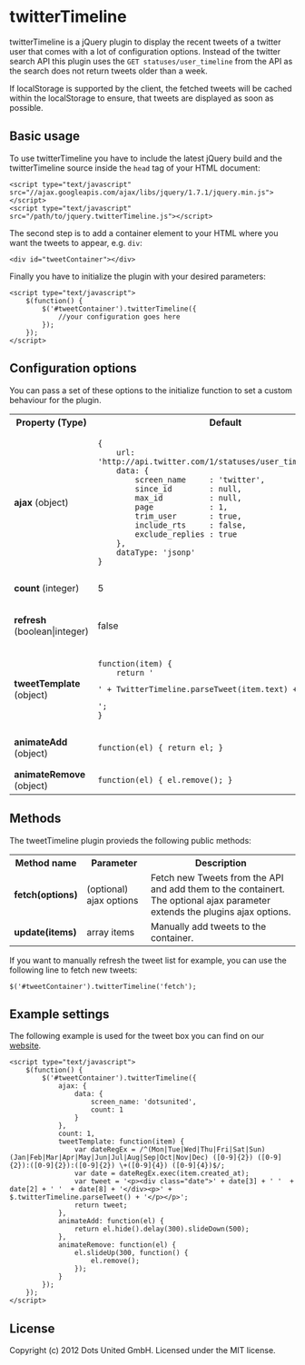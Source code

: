 twitterTimeline
================

twitterTimeline is a jQuery plugin to display the recent tweets of a twitter user that comes with a lot of configuration options.
Instead of the twitter search API this plugin uses the `GET statuses/user_timeline` from the API as the search does not return tweets older than a week.

If localStorage is supported by the client, the fetched tweets will be cached within the localStorage to ensure, that tweets are displayed as soon as possible.

Basic usage
-----------

To use twitterTimeline you have to include the latest jQuery build and the twitterTimeline source inside the `head` tag of your HTML document:

    <script type="text/javascript" src="//ajax.googleapis.com/ajax/libs/jquery/1.7.1/jquery.min.js"></script>
    <script type="text/javascript" src="/path/to/jquery.twitterTimeline.js"></script>

The second step is to add a container element to your HTML where you want the tweets to appear, e.g. `div`:

    <div id="tweetContainer"></div>

Finally you have to initialize the plugin with your desired parameters:

    <script type="text/javascript">
        $(function() {
            $('#tweetContainer').twitterTimeline({
                //your configuration goes here
            });
        });
    </script>

Configuration options
---------------------

You can pass a set of these options to the initialize function to set a custom behaviour for the plugin.

<table>
    <tr>
        <th>Property (Type)</th>
        <th>Default</th>
        <th>Description</th>
    </tr>
    <tr>
        <td><strong>ajax</strong> (object)</td>
        <td><pre><code>{
    url: 'http://api.twitter.com/1/statuses/user_timeline.json',
    data: {
        screen_name     : 'twitter',
        since_id        : null,
        max_id          : null,
        page            : 1,
        trim_user       : true,
        include_rts     : false,
        exclude_replies : true
    },
    dataType: 'jsonp'
}</code></pre></td>
        <td>Options passed to <code>$.ajax()</code>. For the <code>data</code> part, you can find a complete list of valid parameters here: https://dev.twitter.com/docs/api/1/get/statuses/user_timeline</td>
    </tr>
    <tr>
        <td><strong>count</strong> (integer)</td>
        <td>5</td>
        <td>Specifies the number of tweets that are displayed by the plugin.</td>
    </tr>
    <tr>
        <td><strong>refresh</strong> (boolean|integer)</td>
        <td>false</td>
        <td>If set to a numeric value, the timeline will be refreshed every x milliseconds. New tweets will be prepended to the list, and old tweets will be deleted to maintain the maximum number specified with the <code>count</code> option.</td>
    </tr>
    <tr>
        <td><strong>tweetTemplate</strong> (object)</td>
        <td><pre><code>function(item) {
    return '<p>' + TwitterTimeline.parseTweet(item.text) + '</p>';
}</code></pre></td>
        <td>Function to render each tweet. The tweet data is passed as an argument, and the plugin is accessible via the <code>this</code> variable.</td>
    </tr>
    <tr>
        <td><strong>animateAdd</strong> (object)</td>
        <td><pre><code>function(el) { return el; }</code></pre></td>
        <td>Animate method to add elements. This method has to return the new element. If not, the element will not be added to the DOM.</td>
    </tr>
    <tr>
        <td><strong>animateRemove</strong> (object)</td>
        <td><pre><code>function(el) { el.remove(); }</code></pre></td>
        <td>Animate method to remove elements. This method has to remove the element from the DOM!</td>
    </tr>
</table>

Methods
------------------

The tweetTimeline plugin provieds the following public methods:

<table>
    <tr>
        <th>Method name</th>
        <th>Parameter</th>
        <th>Description</th>
    </tr>
    <tr>
        <td><strong>fetch(options)</strong></td>
        <td>(optional) ajax options</td>
        <td>Fetch new Tweets from the API and add them to the containert. The optional ajax parameter extends the plugins ajax options.</td>
    </tr>
    <tr>
        <td><strong>update(items)</strong></td>
        <td>array items</td>
        <td>Manually add tweets to the container.</td>
    </tr>
</table>

If you want to manually refresh the tweet list for example, you can use the following line to fetch new tweets:

    $('#tweetContainer').twitterTimeline('fetch');


Example settings
----------------

The following example is used for the tweet box you can find on our [website](http://dotsunited.de).

    <script type="text/javascript">
        $(function() {
            $('#tweetContainer').twitterTimeline({
                ajax: {
                    data: {
                        screen_name: 'dotsunited',
                        count: 1
                    }
                },
                count: 1,
                tweetTemplate: function(item) {
                    var dateRegEx = /^(Mon|Tue|Wed|Thu|Fri|Sat|Sun) (Jan|Feb|Mar|Apr|May|Jun|Jul|Aug|Sep|Oct|Nov|Dec) ([0-9]{2}) ([0-9]{2}):([0-9]{2}):([0-9]{2}) \+([0-9]{4}) ([0-9]{4})$/;
                    var date = dateRegEx.exec(item.created_at);
                    var tweet = '<p><div class="date">' + date[3] + ' '  + date[2] + ' '  + date[8] + '</div><p>' + $.twitterTimeline.parseTweet() + '</p></p>';
                    return tweet;
                },
                animateAdd: function(el) {
                    return el.hide().delay(300).slideDown(500);
                },
                animateRemove: function(el) {
                    el.slideUp(300, function() {
                        el.remove();
                    });
                }
            });
        });
    </script>

License
-------

Copyright (c) 2012 Dots United GmbH.
Licensed under the MIT license.
